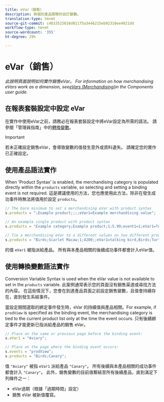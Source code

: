 ```yaml
---
title: eVar（銷售）
description: 與個別產品關聯的自訂變數。
translation-type: tm+mt
source-git-commit: c4833525816d81175a3446215eb92310ee4021dd
workflow-type: tm+mt
source-wordcount: '355'
ht-degree: 29%

---
```



# eVar（銷售）

*此說明頁面說明如何實作銷售eVar。 For information on how merchandising eVars work as a dimension, see[eVars (Merchandising)](/help/components/dimensions/evar-merchandising.md)in the Components user guide.*

## 在報表套裝設定中設定 eVar

在實作中使用eVar之前，請務必在報表套裝設定中將eVar設定為所需的語法。 請參閱「管理員指南」中的[轉換變數](/help/admin/admin/conversion-var-admin/conversion-var-admin.md)。

>[!IMPORTANT]
>
>若未正確設定銷售eVar，會導致變數的值發生意外或資料遺失。 請確定您的實作已正確設定。

## 使用產品語法實作

When &#39;Product Syntax&#39; is enabled, the merchandising category is populated directly within the `products` variable, so selecting and setting a binding event is not required. 這是建議使用的方法，您也應使用此方法，除非在發生成功事件時無法將值用於設定 `products`。

```js
// The bare minimum to set a merchandising eVar with product syntax
s.products = ";Example product;;;;eVar1=Example merchandising value";

// An example single product with product syntax
s.products = "Example category;Example product;1;5.99;event1=1;eVar1=Turtles";

// Tie a merchandising eVar to a different values on two different products
s.products = "Birds;Scarlet Macaw;1;4200;;eVar1=talking bird,Birds;Turtle dove;2;550;;eVar1=love birds";
```

的值 `eVar1` 被指派給產品。 所有與本產品相關的後續成功事件都會計入eVar值。

## 使用轉換變數語法實作

Conversion Variable Syntax is used when the eVar value is not available to set in the `products` variable. 此案例通常表示您的頁面沒有銷售渠道或尋找方法的內容。 在這些情況下，您會在到達產品頁面之前設定銷售變數，且值會持續存在，直到發生系結事件。

當設定期間選取的綁定事件發生時，eVar 的持續值與產品相關。For example, if `prodView` is specified as the binding event, the merchandising category is tied to the current product list only at the time the event occurs. 只有後續綁定事件才能更新已指派給產品的銷售 eVar。

```js
// Place on the same or previous page before the binding event:
s.eVar1 = "Aviary";

// Place on the page where the binding event occurs:
s.events = "prodView";
s.products = "Birds;Canary";
```

值 `"Aviary"` 被指 `eVar1` 派給產品 `"Canary"`。 所有後續與本產品相關的成功事件都會計入 `"Canary"`。 此外，銷售變數的目前值繫結至所有後續產品，直到滿足下列條件之一：

* eVar過期（根據「過期時間」設定）
* 銷售 eVar 被新值覆寫。
